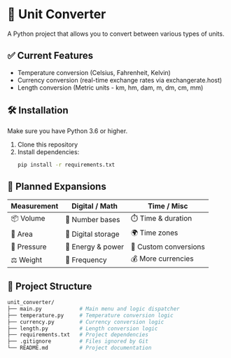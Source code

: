 # 🔄 Unit Converter

A Python project that allows you to convert between various types of units.  

## ✅ Current Features

- Temperature conversion (Celsius, Fahrenheit, Kelvin)
- Currency conversion (real-time exchange rates via exchangerate.host)
- Length conversion (Metric units - km, hm, dam, m, dm, cm, mm)

## 🛠️ Installation

Make sure you have Python 3.6 or higher.

1. Clone this repository  
2. Install dependencies:
    ```bash
    pip install -r requirements.txt
    ```

## 🚀 Planned Expansions

| Measurement | Digital / Math       | Time / Misc           |
|-------------|----------------------|-----------------------|
| 📦 Volume   | 🧮 Number bases      | ⏱️ Time & duration    |
| 📐 Area     | 📶 Digital storage   | 🌍 Time zones         |
| 🧊 Pressure | 🔋 Energy & power    | 🧳 Custom conversions |
| ⚖️ Weight   | 🧬 Frequency         | 💰 More currencies    |


## 📁 Project Structure

```bash
unit_converter/
├── main.py            # Main menu and logic dispatcher
├── temperature.py     # Temperature conversion logic
├── currency.py        # Currency conversion logic
├── length.py          # Length conversion logic
├── requirements.txt   # Project dependencies
├── .gitignore         # Files ignored by Git
└── README.md          # Project documentation

